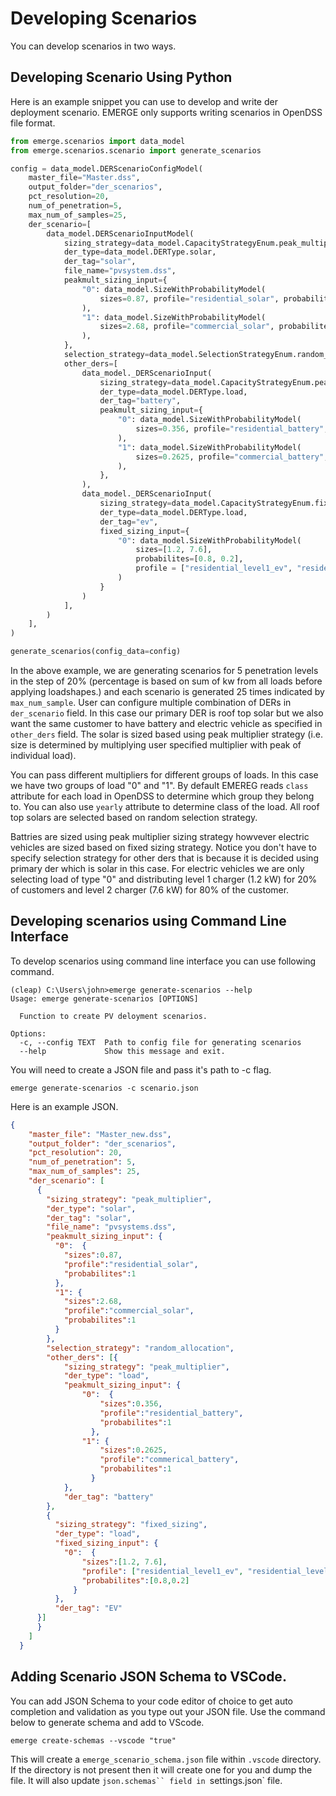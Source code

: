 # Developing Scenarios
You can develop scenarios in two ways.

## Developing Scenario Using Python 

Here is an example snippet you can use to develop and write der deployment scenario.
EMERGE only supports writing scenarios in OpenDSS file format.

```python
from emerge.scenarios import data_model
from emerge.scenarios.scenario import generate_scenarios

config = data_model.DERScenarioConfigModel(
    master_file="Master.dss",
    output_folder="der_scenarios",
    pct_resolution=20,
    num_of_penetration=5,
    max_num_of_samples=25,
    der_scenario=[
        data_model.DERScenarioInputModel(
            sizing_strategy=data_model.CapacityStrategyEnum.peak_multiplier,
            der_type=data_model.DERType.solar,
            der_tag="solar",
            file_name="pvsystem.dss",
            peakmult_sizing_input={
                "0": data_model.SizeWithProbabilityModel(
                    sizes=0.87, profile="residential_solar", probabilites=1
                ),
                "1": data_model.SizeWithProbabilityModel(
                    sizes=2.68, profile="commercial_solar", probabilites=1
                ),
            },
            selection_strategy=data_model.SelectionStrategyEnum.random_allocation,
            other_ders=[
                data_model._DERScenarioInput(
                    sizing_strategy=data_model.CapacityStrategyEnum.peak_multiplier,
                    der_type=data_model.DERType.load,
                    der_tag="battery",
                    peakmult_sizing_input={
                        "0": data_model.SizeWithProbabilityModel(
                            sizes=0.356, profile="residential_battery", probabilites=1
                        ),
                        "1": data_model.SizeWithProbabilityModel(
                            sizes=0.2625, profile="commercial_battery", probabilites=1
                        ),
                    },
                ),
                data_model._DERScenarioInput(
                    sizing_strategy=data_model.CapacityStrategyEnum.fixed_sizing,
                    der_type=data_model.DERType.load,
                    der_tag="ev",
                    fixed_sizing_input={
                        "0": data_model.SizeWithProbabilityModel(
                            sizes=[1.2, 7.6],
                            probabilites=[0.8, 0.2],
                            profile = ["residential_level1_ev", "residential_level2_ev"],
                        )
                    }
                )
            ],
        )
    ],
)

generate_scenarios(config_data=config)
```

In the above example, we are generating scenarios for 5 penetration levels in the step of 20% (percentage is based on sum of kw from all loads before applying loadshapes.) and each scenario is generated 25 times indicated by `max_num_sample`. User can configure multiple combination of DERs in `der_scenario` field. In this case our primary DER is roof top solar but we also want the same customer to have battery and electric vehicle as specified in `other_ders` field. The solar is sized based using peak multiplier strategy (i.e. size is determined by multiplying user specified multiplier with peak of individual load). 

You can pass different multipliers for different groups of loads. In this case we have two groups of load "0" and "1". By default EMEREG reads `class` attribute for each load in OpenDSS to determine which group they belong to. You can also use `yearly` attribute to determine class of the load. All roof top solars are selected based on random selection strategy.

Battries are sized using peak multiplier sizing strategy howvever electric vehicles are  sized based on fixed sizing strategy. Notice you don't have to specify selection strategy for other ders that is because it is decided using primary der which is solar in this case. For electric vehicles we are only selecting load of type "0" and distributing level 1 charger (1.2 kW) for 20% of customers and level 2 charger (7.6 kW) for 80% of the customer. 


## Developing scenarios using Command Line Interface 

To develop scenarios using command line interface you can use following command. 

```
(cleap) C:\Users\john>emerge generate-scenarios --help
Usage: emerge generate-scenarios [OPTIONS]

  Function to create PV deloyment scenarios.

Options:
  -c, --config TEXT  Path to config file for generating scenarios
  --help             Show this message and exit.
```

You will need to create a JSON file and pass it's path to -c flag.

```
emerge generate-scenarios -c scenario.json
```

Here is an example JSON. 

```json
{
    "master_file": "Master_new.dss",
    "output_folder": "der_scenarios",
    "pct_resolution": 20,
    "num_of_penetration": 5,
    "max_num_of_samples": 25,
    "der_scenario": [
      {
        "sizing_strategy": "peak_multiplier",
        "der_type": "solar",
        "der_tag": "solar",
        "file_name": "pvsystems.dss",
        "peakmult_sizing_input": {
          "0":  {
            "sizes":0.87,
            "profile":"residential_solar",
            "probabilites":1
          },
          "1": {
            "sizes":2.68,
            "profile":"commercial_solar",
            "probabilites":1
          }
        },
        "selection_strategy": "random_allocation",
        "other_ders": [{
            "sizing_strategy": "peak_multiplier",
            "der_type": "load",
            "peakmult_sizing_input": {
                "0":  {
                    "sizes":0.356,
                    "profile":"residential_battery",
                    "probabilites":1
                  },
                "1": {
                    "sizes":0.2625,
                    "profile":"commerical_battery",
                    "probabilites":1
                  }
            },
            "der_tag": "battery"
        },
        {
          "sizing_strategy": "fixed_sizing",
          "der_type": "load",
          "fixed_sizing_input": {
            "0":  {
                "sizes":[1.2, 7.6],
                "profile": ["residential_level1_ev", "residential_level2_ev"],
                "probabilites":[0.8,0.2]
              }
          },
          "der_tag": "EV"
      }]
      }
    ]
  }

```

## Adding Scenario JSON Schema to VSCode.

You can add JSON Schema to your code editor of choice to get auto completion and validation as you type
out your JSON file. Use the command below to generate schema and add to VScode.

```
emerge create-schemas --vscode "true"
```
This will create a `emerge_scenario_schema.json` file within `.vscode` directory. If the directory is not present then it will
create one for you and dump the file. It will also update `json.schemas`` field in `settings.json` file. 
